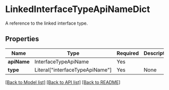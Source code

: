 # LinkedInterfaceTypeApiNameDict

A reference to the linked interface type.

## Properties
| Name | Type | Required | Description |
| ------------ | ------------- | ------------- | ------------- |
**apiName** | InterfaceTypeApiName | Yes |  |
**type** | Literal["interfaceTypeApiName"] | Yes | None |


[[Back to Model list]](../../README.md#models-v1-link) [[Back to API list]](../../README.md#documentation-for-api-endpoints) [[Back to README]](../../README.md)
